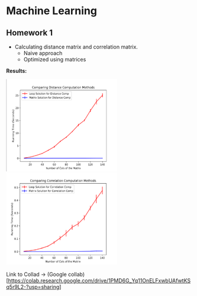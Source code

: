 # Machine Learning 

## Homework 1

- Calculating distance matrix and correlation matrix.
  - Naive approach
  - Optimized using matrices
 
**Results:**


  <img alt="Comparing_Distance_Computation_Methods" src="https://github.com/jonss0777/CSCI_325_Machine_Learning/blob/1dd9d6f7c6345098754c3b7390574bb6360d7e7a/Comparing_Distance_Computation_Methods.png" width="300" height="250">
  <img alt="Comparing_Correlation_Computation_Methods" src="https://github.com/jonss0777/CSCI_325_Machine_Learning/blob/1dd9d6f7c6345098754c3b7390574bb6360d7e7a/Comparing_Correlation_Methods.png" width="300" height="250">

Link to Collad -> (Google collab)[https://colab.research.google.com/drive/1PMD6G_Yq11OnELFxwbUAfwtKSq5r9L2-?usp=sharing]
 

